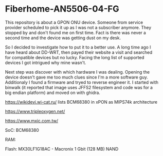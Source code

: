 # Fiberhome-AN5506-04-FG

This repository is about a GPON ONU device. Someone from service provider scheduled to pick it up as I was not a subscriber anymore. They stopped by and don't found me on first time. Fact is there was never a second time and the device was getting dust on my desk.

So I decided to investigate how to put it to a better use. A long time ago I have heard about DD-WRT, then payed their website a visit and searched for compatible devices but no lucky. Facing the long list of supported devices I got intrigued why mine wasn't.

Next step was discover with which hardware I was dealing. Opening the device doesn't gave me too much clues since I'm a more software guy. Additionaly I found a firmware and tryed to reverse engineer it. I started with binwalk (it reported that image uses JFFS2 filesystem and code was for a big endian platform) and moved on with ghidra.

https://wikidevi.wi-cat.ru/ lists BCM68380 in xPON as MIPS74k architecture

https://www.tripleoxygen.net/

https://www.mxic.com.tw/

SoC: BCM68380

RAM: 

Flash: MX30LF1G18AC - Macronix 1 Gbit (128 MB) NAND
